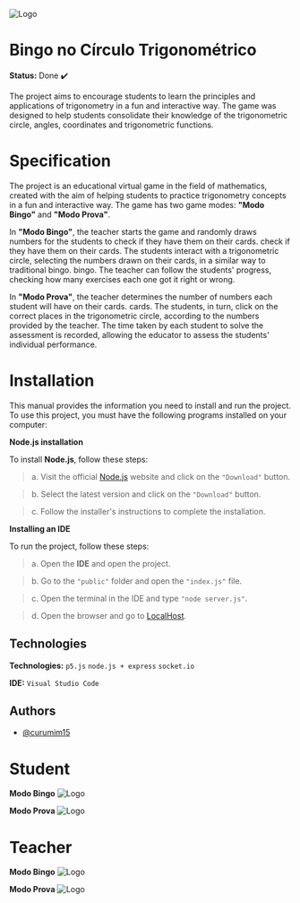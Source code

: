 
![Logo](https://cdn.discordapp.com/attachments/799980575867404308/1180866208883556473/Inicial.png?ex=657efa5b&is=656c855b&hm=fdd10a66026a2dae8f022e400a85c3d7e9de1b5fe9ad0a2c1bb949f57d9d2bff&)


# **Bingo no Círculo Trigonométrico**

**Status:** Done ✔️

The project aims to encourage students to learn the principles and applications of trigonometry in a fun and interactive way. The game was designed to help students consolidate their knowledge of the trigonometric circle, angles, coordinates and trigonometric functions.

##

# **Specification**

The project is an educational virtual game in the field of mathematics, created with the aim of helping
students to practice trigonometry concepts in a fun and interactive way. The game
has two game modes: **"Modo Bingo"** and **"Modo Prova"**.

In **"Modo Bingo"**, the teacher starts the game and randomly draws numbers for the students to check if they have them on their cards.
check if they have them on their cards. The students interact with a trigonometric
circle, selecting the numbers drawn on their cards, in a similar way to traditional bingo.
bingo. The teacher can follow the students' progress, checking how many exercises
each one got it right or wrong.

In **"Modo Prova"**, the teacher determines the number of numbers each student will have on their cards.
cards. The students, in turn, click on the correct places in the trigonometric circle,
according to the numbers provided by the teacher. The time taken by each student to solve the
assessment is recorded, allowing the educator to assess the students' individual performance.

##

# **Installation**

This manual provides the information you need to install and run the project. To use this project, you must have the following programs installed on your computer:

**Node.js installation**

To install **Node.js**, follow these steps:
> a. Visit the official [Node.js](https://nodejs.org/en/) website and click on the `"Download"` button.

> b. Select the latest version and click on the `"Download"` button.

> c. Follow the installer's instructions to complete the installation.

**Installing an IDE**

To run the project, follow these steps:

> a. Open the **IDE** and open the project.

> b. Go to the `"public"` folder and open the `"index.js"` file.

> c. Open the terminal in the IDE and type `"node server.js"`.

> d. Open the browser and go to [LocalHost](http://localhost:3000/).

##
## **Technologies**

**Technologies:** `p5.js` `node.js + express` `socket.io`

**IDE:** `Visual Studio Code`


## **Authors**

- [@curumim15](https://github.com/curumim15)

##
# **Student**

**Modo Bingo**
![Logo](https://cdn.discordapp.com/attachments/799980575867404308/1180872739528114246/AlunoBingo.png?ex=657f0070&is=656c8b70&hm=28dfbced414ce56e11d24d879047a910543143562ab6ec312af382f80c4a5f20&)

**Modo Prova**
![Logo](https://cdn.discordapp.com/attachments/799980575867404308/1180872746771685396/AlunoProva.png?ex=657f0072&is=656c8b72&hm=8da687716b4cdbae0d6eaa6176892e332b86ba209469880b671165dce4da10c7&)


##

# **Teacher**

**Modo Bingo**
![Logo](https://cdn.discordapp.com/attachments/799980575867404308/1180872785627729930/ProfessorBingo.png?ex=657f007b&is=656c8b7b&hm=b0740891c8e495f03214757cf04e11f7d68a18a35d105420a75aa2cff821995a&)

**Modo Prova**
![Logo](https://cdn.discordapp.com/attachments/799980575867404308/1180872774890295357/ProfessorProva.png?ex=657f0079&is=656c8b79&hm=f0898a9da7343ec66f2a9d3ad330ce0a9c125e99e730f33101f0fe3430a2abe0&)
